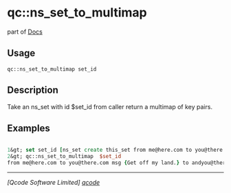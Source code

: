 qc::ns_set_to_multimap
======================

part of [Docs](.)

Usage
-----
`
        qc::ns_set_to_multimap set_id
    `

Description
-----------
Take an ns_set with id $set_id from caller return a multimap of key pairs.

Examples
--------
```tcl

1&gt; set set_id [ns_set create this_set from me@here.com to you@there.com msg  &quot;Get off my land.&quot; to andyou@there.com to youtoo@there.com]
2&gt; qc::ns_set_to_multimap  $set_id
from me@here.com to you@there.com msg {Get off my land.} to andyou@there.com to youtoo@there.com
```

----------------------------------
*[Qcode Software Limited] [qcode]*

[qcode]: http://www.qcode.co.uk "Qcode Software"